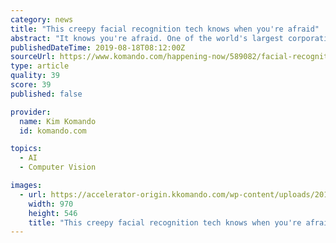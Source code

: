 ```yaml
---
category: news
title: "This creepy facial recognition tech knows when you're afraid"
abstract: "It knows you're afraid. One of the world's largest corporations is pretty pleased with the latest thing its facial recognition system can do. The company has announced that its system can detect fear. That's no comfort to those who are afraid of what part ..."
publishedDateTime: 2019-08-18T08:12:00Z
sourceUrl: https://www.komando.com/happening-now/589082/facial-recognition-knows-youre-afraid
type: article
quality: 39
score: 39
published: false

provider:
  name: Kim Komando
  id: komando.com

topics:
  - AI
  - Computer Vision

images:
  - url: https://accelerator-origin.kkomando.com/wp-content/uploads/2019/08/fear.jpg
    width: 970
    height: 546
    title: "This creepy facial recognition tech knows when you're afraid"
---
```

